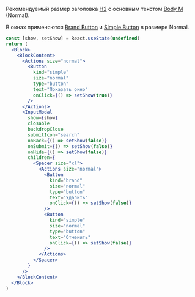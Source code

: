 Рекомендуемый размер заголовка [H2](#/Компоненты/Heading) с основным текстом [Body M]() (Normal).

В окнах применяются [Brand Button](#/Компоненты/Button) и [Simple Button](#/Компоненты/Button) в размере Normal.

```jsx {"id":"1","actions":[{"action":"click","selector":"button","key":"show","preview":"[role=dialog]"},{"action":"click","selector":"[role=dialog] [aria-label=back]","key":"back"}]}
const [show, setShow] = React.useState(undefined)
return (
  <Block>
    <BlockContent>
      <Actions size="normal">
        <Button
          kind="simple"
          size="normal"
          type="button"
          text="Показать окно"
          onClick={() => setShow(true)}
        />
      </Actions>
      <InputModal
        show={show}
        closable
        backdropClose
        submitIcon="search"
        onBack={() => setShow(false)}
        onSubmit={() => setShow(false)}
        onHide={() => setShow(false)}
        children={
          <Spacer size="xl">
            <Actions size="normal">
              <Button
                kind="brand"
                size="normal"
                type="button"
                text="Удалить"
                onClick={() => setShow(false)}
              />
              <Button
                kind="simple"
                size="normal"
                type="button"
                text="Отменить"
                onClick={() => setShow(false)}
              />
            </Actions>
          </Spacer>
        }
      />
    </BlockContent>
  </Block>
)
```
